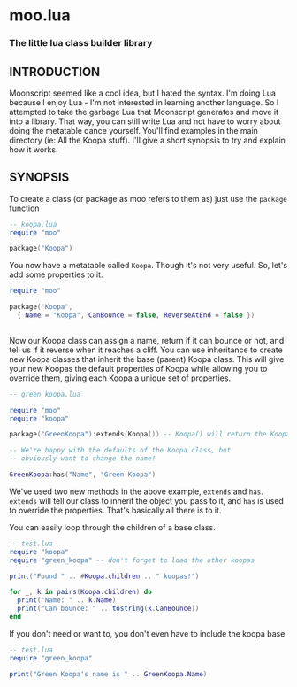 # moo.lua
### The little lua class builder library

## INTRODUCTION
Moonscript seemed like a cool idea, but I hated the syntax. I'm doing Lua because I enjoy Lua - I'm not interested in learning another language. So I attempted to 
take the garbage Lua that Moonscript generates and move it into a library. That way, you can still write Lua and not have to worry about doing the 
metatable dance yourself.
You'll find examples in the main directory (ie: All the Koopa stuff). I'll give a short synopsis to try and explain how it works.

## SYNOPSIS

To create a class (or package as moo refers to them as) just use the `package` function

```lua
-- koopa.lua
require "moo"

package("Koopa")
```

You now have a metatable called `Koopa`. Though it's not very useful. So, let's add some properties to it.

```lua
require "moo"

package("Koopa",
  { Name = "Koopa", CanBounce = false, ReverseAtEnd = false })
  
```

Now our Koopa class can assign a name, return if it can bounce or not, and tell us if it reverse when it reaches a cliff. 
You can use inheritance to create new Koopa classes that inherit the base (parent) Koopa class. This will give your new Koopas the default properties of Koopa 
while allowing you to override them, giving each Koopa a unique set of properties.

```lua
-- green_koopa.lua

require "moo"
require "koopa"

package("GreenKoopa"):extends(Koopa()) -- Koopa() will return the Koopa metatable

-- We're happy with the defaults of the Koopa class, but 
-- obviously want to change the name!

GreenKoopa:has("Name", "Green Koopa")
```

We've used two new methods in the above example, `extends` and `has`. `extends` will tell our class to inherit the object you pass to it, and `has` is used to override the properties. 
That's basically all there is to it.

You can easily loop through the children of a base class.

```lua
-- test.lua
require "koopa"
require "green_koopa" -- don't forget to load the other koopas

print("Found " .. #Koopa.children .. " koopas!")

for _, k in pairs(Koopa.children) do
  print("Name: " .. k.Name)
  print("Can bounce: " .. tostring(k.CanBounce))
end
```

If you don't need or want to, you don't even have to include the koopa base

```lua
-- test.lua
require "green_koopa"

print("Green Koopa's name is " .. GreenKoopa.Name)
```